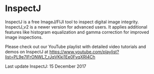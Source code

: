 # InspectJ
InspectJ is a free ImageJ/FIJI tool to inspect digital image integrity.
InspectJ_v2 is a newer version for advanced users. It applies additional features like histogram equalization and gamma correction for improved image inspections.

Please check out our YouTube playlist with detailed video tutorials and demos on InspectJ at
https://www.youtube.com/playlist?list=PL9e7IFrONWL7_rJqVKki1Ee0FvqXRl4Ch

Last update InspectJ: 15 December 2017

